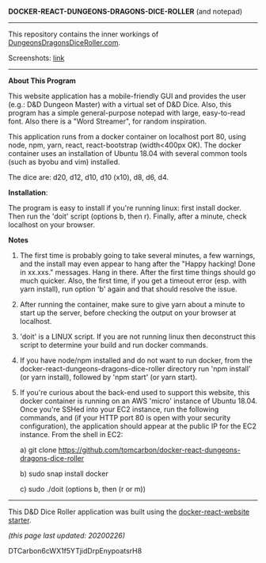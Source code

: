 
**DOCKER-REACT-DUNGEONS-DRAGONS-DICE-ROLLER** (and notepad)

******************************************************************************

This repository contains the inner workings of [DungeonsDragonsDiceRoller.com](https://dungeonsdragonsdiceroller.com). 

Screenshots: [link](https://imgur.com/a/VnovNsb)

******************************************************************************

**About This Program**

This website application has a mobile-friendly GUI and provides the user (e.g.: D&D Dungeon Master) with a virtual set of D&D Dice. Also, this program has a simple general-purpose notepad with large, easy-to-read font. Also there is a "Word Streamer", for random inspiration.

This application runs from a docker container on localhost port 80, using node, npm, yarn, react, react-bootstrap (width<400px OK). The docker container uses an installation of Ubuntu 18.04 with several common tools (such as byobu and vim) installed. 

The dice are: d20, d12, d10, d10 (x10), d8, d6, d4.

**Installation**: 

The program is easy to install if you're running linux: first install docker. Then run the 'doit' script (options b, then r). Finally, after a minute, check localhost on your browser.

**Notes**
1) The first time is probably going to take several minutes, a few warnings, and the install may even appear to hang after the "Happy hacking! Done in xx.xxs." messages. Hang in there. After the first time things should go much quicker. Also, the first time, if you get a timeout error (esp. with yarn install), run option 'b' again and that should resolve the issue.
2) After running the container, make sure to give yarn about a minute to start up the server, before checking the output on your browser at localhost.
3) 'doit' is a LINUX script. If you are not running linux then deconstruct this script to determine your build and run docker commands. 
4) If you have node/npm installed and do not want to run docker, from the docker-react-dungeons-dragons-dice-roller directory run 'npm install' (or yarn install), followed by 'npm start' (or yarn start).
5) If you're curious about the back-end used to support this website, this docker container is running on an AWS 'micro' instance of Ubuntu 18.04. Once you're SSHed into your EC2 instance, run the following commands, and (if your HTTP port 80 is open with your security configuration), the application should appear at the public IP for the EC2 instance. From the shell in EC2:

     a) git clone https://github.com/tomcarbon/docker-react-dungeons-dragons-dice-roller

     b) sudo snap install docker

     c) sudo ./doit (options b, then (r or m))

************************************************

This D&D Dice Roller application was built using the [docker-react-website starter](https://github.com/tomcarbon/docker-react-website-starter).

*(this page last updated: 20200226)*

DTCarbon6cWX1f5YTjidDrpEnypoatsrH8
